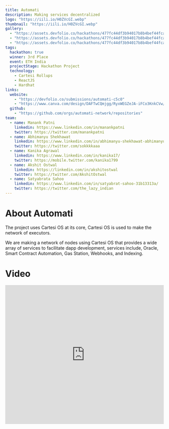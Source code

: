 ```yaml
---
title: Automati
description: Making services decentralized
logo: "https://iili.io/H0ZVcGI.webp"
thumbnail: "https://iili.io/H0ZVcGI.webp"
gallery:
  - "https://assets.devfolio.co/hackathons/477fc44df3b94017b8b4bef44fca3cd7/projects/284646b9544b4d57a1353232795a0bc7/719529ba-05a1-418e-af4b-8a9b195c32a1.jpeg"
  - "https://assets.devfolio.co/hackathons/477fc44df3b94017b8b4bef44fca3cd7/projects/284646b9544b4d57a1353232795a0bc7/f0c8c5e9-88b1-4c73-a126-139b6aa64f5f.jpeg"
  - "https://assets.devfolio.co/hackathons/477fc44df3b94017b8b4bef44fca3cd7/projects/284646b9544b4d57a1353232795a0bc7/40a5cf16-ece0-4d65-8c9f-d6f6d1d134f9.jpeg"
tags:
  hackathon: true
  winner: 3rd Place
  event: ETH India
  projectStage: Hackathon Project
  technology:
    - Cartesi Rollups
    - ReactJS
    - Hardhat
links:
  website:
    - "https://devfolio.co/submissions/automati-c5c0"
    - "https://www.canva.com/design/DAFTwCQmjgg/RyxWEGZeJA-iFCo3KnkCVw/view?utm_content=DAFTwCQmjgg&utm_campaign=designshare&utm_medium=link&utm_source=publishpresent"
  github:
    - "https://github.com/orgs/automati-network/repositories"
team:
  - name: Manank Patni
    linkedin: https://www.linkedin.com/in/manankpatni
    twitter: https://twitter.com/manankpatni
  - name: Abhimanyu Shekhawat
    linkedin: https://www.linkedin.com/in/abhimanyu-shekhawat-abhimanyu-eth-886896168/
    twitter: https://twitter.com/sokkkkaaa
  - name: Kanika Agrawal
    linkedin: https://www.linkedin.com/in/kanika17/
    twitter: https://mobile.twitter.com/kanika1799
  - name: Akshit Ostwal
    linkedin: https://linkedin.com/in/akshitostwal
    twitter: https://twitter.com/AkshitOstwal
  - name: Satyabrata Sahoo
    linkedin: https://www.linkedin.com/in/satyabrat-sahoo-31b13313a/
    twitter: https://twitter.com/the_lazy_indian
---
```


# About Automati

The project uses Cartesi OS at its core, Cartesi OS is used to make the network of executors.

We are making a network of nodes using Cartesi OS that provides a wide array of services to facilitate dapp development, services include, Oracle, Smart Contract Automation, Gas Station, Webhooks, and Indexing.

# Video

<iframe width="100%" height="440" src="https://www.youtube.com/embed/BLKMrFWRHy0" title="YouTube video player" frameborder="0" allow="accelerometer; autoplay; clipboard-write; encrypted-media; gyroscope; picture-in-picture; web-share" allowfullscreen></iframe>
